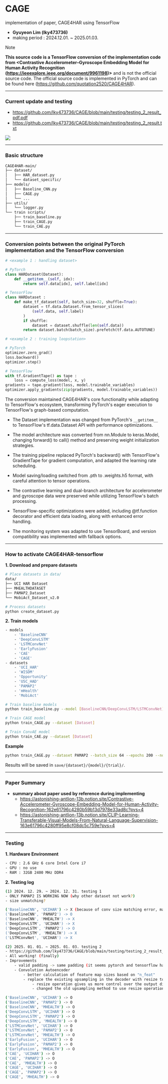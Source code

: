 # CAGE
implementation of paper, CAGE4HAR using TensorFlow

- **Gyuyeon Lim (lky473736)**
- making period : 2024.12.01. ~ 2025.01.03.

> [!NOTE]
> **This source code is a TensorFlow conversion of the implementation code from <Contrastive Accelerometer–Gyroscope Embedding Model for Human Activity Recognition (https://ieeexplore.ieee.org/document/9961198)>** and is not the official source code. The official source code is implemented in PyTorch and can be found here (https://github.com/quotation2520/CAGE4HAR).

-----

### Current update and testing

- https://github.com/lky473736/CAGE/blob/main/testing/testing_2_result_pdf.pdf
- https://github.com/lky473736/CAGE/blob/main/testing/testing_2_result.txt

<img src="./testing/testing_2.png">

-----

### Basic structure

```bash
CAGE4HAR-main/
├── dataset/
│   ├── HAR_dataset.py     
│   └── dataset_specific/  
├── models/
│   ├── Baseline_CNN.py   
│   ├── CAGE.py          
│   └── ...              
├── utils/
│   └── logger.py         
└── train scripts/
    ├── train_baseline.py 
    ├── train_CAGE.py
    └── train_CAE.py
```

-----

### Conversion points between the original PyTorch implementation and the TensorFlow conversion

```python
# <example 1 : handling dataset>

# PyTorch 
class HARDataset(Dataset):
    def __getitem__(self, idx):
        return self.data[idx], self.label[idx]

# TensorFlow 
class HARDataset :
    def make_tf_dataset(self, batch_size=32, shuffle=True):
        dataset = tf.data.Dataset.from_tensor_slices(
            (self.data, self.label)
        )
        if shuffle:
            dataset = dataset.shuffle(len(self.data))
        return dataset.batch(batch_size).prefetch(tf.data.AUTOTUNE)
```

```python
# <example 2 : training loopstation>

# PyTorch
optimizer.zero_grad()
loss.backward()
optimizer.step()

# TensorFlow
with tf.GradientTape() as tape :
    loss = compute_loss(model, x, y)
gradients = tape.gradient(loss, model.trainable_variables)
optimizer.apply_gradients(zip(gradients, model.trainable_variables))
```

The conversion maintained CAGE4HAR's core functionality while adapting to TensorFlow's ecosystem, transforming PyTorch's eager execution to TensorFlow's graph-based computation. 

- The Dataset implementation was changed from PyTorch's ```__getitem__``` to TensorFlow's tf.data.Dataset API with performance optimizations. 

- The model architecture was converted from nn.Module to keras.Model, changing forward() to call() method and preserving weight initialization strategies. 

- The training pipeline replaced PyTorch's backward() with TensorFlow's GradientTape for gradient computation, and adapted the learning rate scheduling. 

- Model saving/loading switched from .pth to .weights.h5 format, with careful attention to tensor operations. 

- The contrastive learning and dual-branch architecture for accelerometer and gyroscope data were preserved while utilizing TensorFlow's batch processing. 

- TensorFlow-specific optimizations were added, including @tf.function decorator and efficient data loading, along with enhanced error handling. 

- The monitoring system was adapted to use TensorBoard, and version compatibility was implemented with fallback options.

-----

### How to activate CAGE4HAR-tensorflow

**1. Download and prepare datasets**
```bash
# Place datasets in data/
data/
├── UCI HAR Dataset
├── MHEALTHDATASET
├── PAMAP2_Dataset
└── MobiAct_Dataset_v2.0

# Process datasets
python create_dataset.py
```

**2. Train models**
```bash
- models
    - 'BaselineCNN'
    - 'DeepConvLSTM'
    - 'LSTMConvNet'
    - 'EarlyFusion'
    - 'CAE'
    - 'CAGE'
- datasets 
    - 'UCI_HAR'
    - 'WISDM'
    - 'Opportunity'
    - 'USC_HAD'
    - 'PAMAP2'
    - 'mHealth'
    - 'MobiAct'
```

```bash
# Train baseline models
python train_baseline.py --model [BaselineCNN/DeepConvLSTM/LSTMConvNet] --dataset [Dataset]

# Train CAGE model
python train_CAGE.py --dataset [Dataset]

# Train ConvAE model
python train_CAE.py --dataset [Dataset]
```

**Example**
```bash
python train_CAGE.py --dataset PAMAP2 --batch_size 64 --epochs 200 --normalize
```

Results will be saved in `save/{dataset}/{model}/{trial}/`.

------

### Paper Summary

- **summary about paper used by reference during implementing**
    - https://astonishing-antlion-13b.notion.site/Contrastive-Accelerometer-Gyroscope-Embedding-Model-for-Human-Activity-Recognition-162e61796c4280b59b13d7978e33ad8c?pvs=4
    - https://astonishing-antlion-13b.notion.site/CLIP-Learning-Transferable-Visual-Models-From-Natural-Language-Supervision-163e61796c4280ff95e8cf08dc5c759e?pvs=4

-------

### Testing

**1. Hardware Environment**
```bash
- CPU : 2.6 GHz 6 core Intel Core i7
- GPU : no use 
- RAM : 32GB 2400 MHz DDR4
```

**2. Testing log**
```bash
(1) 2024. 12. 29. ~ 2024. 12. 31. testing 1
- ONLY PAMAP2 IS WORKING NOW (why other dataset not work?)
- size unmatching?

('BaselineCNN', 'UCIHAR') -> X (because of conv size matching error, maybe dimension unmatching's main issue)
('BaselineCNN', 'PAMAP2') -> O 
('BaselineCNN', 'MHEALTH') -> X
('DeepConvLSTM', 'UCIHAR') -> X
('DeepConvLSTM', 'PAMAP2') -> O
('DeepConvLSTM', 'MHEALTH') -> X
('LSTMConvNet', 'UCIHAR') -> X
```

```bash
(2) 2025. 01. 01. ~ 2025. 01. 03. testing 2
- https://github.com/lky473736/CAGE/blob/main/testing/testing_2_result_pdf.pdf
- All working! (finally)
- Improvements
    - valid padding -> same padding (it seems pytorch and tensorflow handle padding differently)
    - Convolution Autoencoder
        - better calculation of feature map sizes based on "n_feat"
        - replace the existing upsampling in the decoder with resize to restore the original size
            - resize operation gives us more control over the output dimensions
            - changed the old upsampling method to use resize operations

('BaselineCNN', 'UCIHAR') -> O
('BaselineCNN', 'PAMAP2') -> O 
('BaselineCNN', 'MHEALTH') -> O
('DeepConvLSTM', 'UCIHAR') -> O
('DeepConvLSTM', 'PAMAP2') -> O
('DeepConvLSTM', 'MHEALTH') -> O
('LSTMConvNet', 'UCIHAR') -> O
('LSTMConvNet', 'PAMAP2') -> O
('LSTMConvNet', 'MHEALTH') -> O
('EarlyFusion', 'UCIHAR') -> O
('EarlyFusion', 'PAMAP2') -> O
('EarlyFusion', 'MHEALTH') -> O
('CAE', 'UCIHAR') -> O
('CAE', 'PAMAP2') -> O
('CAE', 'MHEALTH') -> O
('CAGE', 'UCIHAR') -> O
('CAGE', 'PAMAP2') -> O
('CAGE', 'MHEALTH') -> O
```